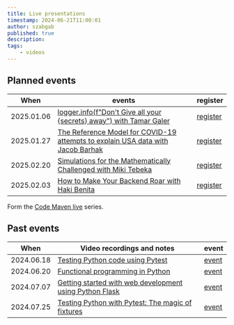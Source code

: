 ```yaml
---
title: Live presentations
timestamp: 2024-06-21T11:00:01
author: szabgab
published: true
description:
tags:
    - videos
---
```


## Planned events

| When       | events                                                                                                                                           | register                                                         |
| ---------- | ------------------------------------------------------------------------------------------------------------------------------------------------ | ---------------------------------------------------------------- |
| 2025.01.06 | [logger.info(f"Don't Give all your {secrets} away") with Tamar Galer](https://python.code-maven.com/logger-info-with-tamar-galer)                | [register](https://www.meetup.com/code-mavens/events/305045436/) |
| 2025.01.27 | [The Reference Model for COVID-19 attempts to explain USA data with Jacob Barhak](https://python.code-maven.com/covid-19-with-jacob-barhak)      | [register](https://www.meetup.com/code-mavens/events/305357268/) |
| 2025.02.20 | [Simulations for the Mathematically Challenged with Miki Tebeka](https://python.code-maven.com/simulations-for-the-mathematically-challenged)    | [register](https://www.meetup.com/code-mavens/events/305223619/) |
| 2025.02.03 | [How to Make Your Backend Roar with Haki Benita](https://python.code-maven.com/how-to-make-your-backend-roar)                                    | [register](https://www.meetup.com/code-mavens/events/305374633/) |

Form the [Code Maven live](https://live.code-maven.com/) series.


## Past events

| When       | Video recordings and notes                                                                                                                       |  event                                                        |
| ---------- | ------------------------------------------------------------------------------------------------------------------------------------------------ | ------------------------------------------------------------- |
| 2024.06.18 | [Testing Python code using Pytest](https://python.code-maven.com/testing-python-code-with-pytest)                                                | [event](https://www.meetup.com/code-mavens/events/301363070/) |
| 2024.06.20 | [Functional programming in Python](https://python.code-maven.com/functional-programming-in-python)                                               | [event](https://www.meetup.com/code-mavens/events/301395323/) |
| 2024.07.07 | [Getting started with web development using Python Flask](https://python.code-maven.com/getting-started-with-web-development-using-python-flask) | [event](https://www.meetup.com/code-mavens/events/301574483/) |
| 2024.07.25 | [Testing Python with Pytest: The magic of fixtures](https://python.code-maven.com/testing-python-with-pytest-the-magic-of-fixtures)              | [event](https://www.meetup.com/code-mavens/events/301810834/) |


